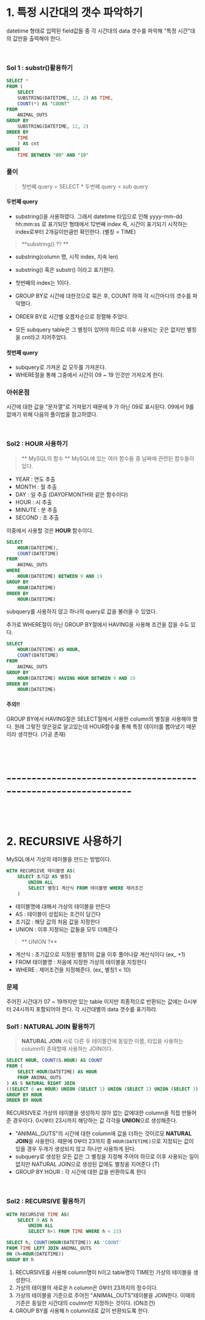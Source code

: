 # 1. 특정 시간대의 갯수 파악하기
datetime 형태로 입력된 field값들 중 각 시간대의 data 갯수를 파악해 "특정 시간"대의 값만을 출력해야 한다.

<br>

### Sol 1 : substr()활용하기
```sql
SELECT *
FROM (
    SELECT
    SUBSTRING(DATETIME, 12, 2) AS TIME,
    COUNT(*) AS "COUNT"
FROM
    ANIMAL_OUTS
GROUP BY
    SUBSTRING(DATETIME, 12, 2)
ORDER BY
    TIME
    ) AS cnt
WHERE
    TIME BETWEEN "09" AND "19"
```

### 풀이
>첫번째 query = SELECT *
두번째 query = sub query

#### 두번째 query
- substring()을 사용하였다. 그래서 datetime 타입으로 인해 yyyy-mm-dd hh:mm:ss 로 표기되던 형태에서 12번째 index 즉, 시간이 표기되기 시작하는 index로부터 2개길이만큼만 확인한다. (별칭 = TIME)
> **substring() ?? **
- substring(column 명, 시작 index, 지속 len)
- substring() 혹은 substr() 이라고 표기한다.
- 첫번째의 index는 1이다.

- GROUP BY로 시간에 대한것으로 묶은 후, COUNT 하여 각 시간마다의 갯수를 파악했다.
- ORDER BY로 시간별 오름차순으로 정렬해 주었다.
- 모든 subquery table은 그 별칭이 있어야 하므로 이후 사용되는 곳은 없지만 별칭을 cnt라고 지어주었다.

#### 첫번째 query
- subquery로 가져온 값 모두를 가져온다.
- WHERE절을 통해 그중에서 시간이 09 ~ 19 인것만 가져오게 한다.

### 아쉬운점
시간에 대한 값을 "문자열"로 가져왔기 때문에 9 가 아닌 09로 표시된다. 09에서 9를 없애기 위해 다음의 풀이법을 참고하였다.

<br>

### Sol2 : HOUR 사용하기

> ** MySQL의 함수 **
MySQL에 있는 여러 함수들 중 날짜에 관련된 함수들이 있다.
- YEAR : 연도 추출
- MONTH : 월 추출
- DAY : 일 추출 (DAYOFMONTH와 같은 함수이다)
- HOUR : 시 추출
- MINUTE : 분 추출
- SECOND : 초 추출

이중에서 사용할 것은 **HOUR** 함수이다.

```sql
SELECT
    HOUR(DATETIME),
    COUNT(DATETIME)
FROM
    ANIMAL_OUTS
WHERE
    HOUR(DATETIME) BETWEEN 9 AND 19
GROUP BY
    HOUR(DATETIME)
ORDER BY
    HOUR(DATETIME)
```
subquery를 사용하지 않고 하나의 query로 값을 불러올 수 있었다.

추가로 WHERE절이 아닌 GROUP BY절에서 HAVING을 사용해 조건을 잡을 수도 있다.
```sql
SELECT
    HOUR(DATETIME) AS HOUR,
    COUNT(DATETIME)
FROM
    ANIMAL_OUTS
GROUP BY
    HOUR(DATETIME) HAVING HOUR BETWEEN 9 AND 19
ORDER BY
    HOUR(DATETIME)
```

#### 주의!!
GROUP BY에서 HAVING절은 SELECT절에서 사용한 column의 별칭을 사용해야 했다.
원래 그렇진 않은걸로 알고있는데 HOUR함수를 통해 특정 데이터를 뽑아냈기 때문이라 생각한다. (가공 존재)

<br>
<br>

# ---------------------------------------------------------------

<br>
<br>

# 2. RECURSIVE 사용하기
MySQL에서 가상의 테이블을 만드는 방법이다.
```sql
WITH RECURSIVE 테이블명 AS(
    SELECT 초기값 AS 별칭1
        UNION ALL
        SELECT 별칭1 계산식 FROM 테이블명 WHERE 제어조건
    )
```
- 테이블명에 대해서 가상의 테이블을 만든다
- AS : 테이블이 성립되는 조건이 담긴다
- 초기값 : 해당 값의 처음 값을 지정한다
- UNION : 이후 지정되는 값들을 모두 더해준다
> ** UNION ?**

- 계산식 : 초기값으로 지정된 별칭1의 값을 이후 풀어나갈 계산식이다 (ex_ +1)
- FROM 테이블명 : 처음에 지정한 가상의 테이블을 지칭한다
- WHERE : 제어조건을 지정해준다. (ex_ 별칭1 < 10)

### 문제
주어진 시간대가 07 ~ 19까지만 있는 table 이지만 최종적으로 반환되는 값에는 0시부터 24시까지 포함되어야 한다. 각 시간대별의 data 갯수를 표기하라.

### Sol1 : NATURAL JOIN 활용하기
> **NATURAL JOIN**
서로 다른 두 테이블간에 동일한 이름, 타입을 사용하는 column이 존재할때 사용하는 JOIN이다.

```sql
SELECT HOUR, COUNT(S.HOUR) AS COUNT
FROM (   
    SELECT HOUR(DATETIME) AS HOUR
    FROM ANIMAL_OUTS
) AS S NATURAL RIGHT JOIN
((SELECT 0 as HOUR) UNION (SELECT 1) UNION (SELECT 2) UNION (SELECT 3) UNION (SELECT 4) UNION (SELECT 5) UNION (SELECT 6) UNION (SELECT 7) UNION (SELECT 8) UNION (SELECT 9) UNION (SELECT 10) UNION (SELECT 11) UNION (SELECT 12) UNION (SELECT 13) UNION (SELECT 14) UNION (SELECT 15) UNION (SELECT 16) UNION (SELECT 17) UNION (SELECT 18) UNION (SELECT 19) UNION (SELECT 20) UNION (SELECT 21) UNION (SELECT 22) UNION (SELECT 23)) as T
GROUP BY HOUR
ORDER BY HOUR
```

RECURSIVE로 가상의 테이블을 생성하지 않아 없는 값에대한 column을 직접 만들어준 경우이다. 0시부터 23시까지 해당하는 값 각각을 **UNION**으로 생성해준다.
- "ANIMAL_OUTS"의 시간에 대한 column에 값을 더하는 것이르모 **NATURAL JOIN**을 사용한다. 때문에 0부터 23까지 중 `HOUR(DATETIME)`으로 지정되는 값이 있을 경우 두개가 생성되지 않고 하나만 사용하게 된다.
- subquery로 생성된 모든 값은 그 별칭을 지정해 주어야 하므로 이후 사용되는 일이 없지만 NATURAL JOIN으로 생성된 값에도 별칭을 지어준다 (T)
- GROUP BY HOUR : 각 시간에 대한 값을 반환하도록 한다

<br>

### Sol2 : RECURSIVE 활용하기

```sql
WITH RECURSIVE TIME AS(
    SELECT 0 AS h
        UNION ALL
        SELECT h+1 FROM TIME WHERE h < 23)

SELECT h, COUNT(HOUR(DATETIME)) AS 'COUNT'
FROM TIME LEFT JOIN ANIMAL_OUTS
ON (h=HOUR(DATETIME))
GROUP BY h
```
1. RECURSIVE를 사용해 column명이 h이고 table명이 TIME인 가상의 테이블을 생성한다.
2. 가상의 테이블의 새로운 h column은 0부터 23까지의 정수이다.
3. 가상의 테이블을 기준으로 주어진 "ANIMAL_OUTS"테이블을 JOIN한다. 이때의 기준은 동일한 시간대의 coulmn만 지정하는 것이다. (ON조건)
4. GROUP BY를 사용해 h column대로 값이 반환되도록 한다.